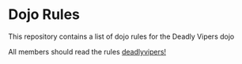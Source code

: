 Dojo Rules
==========

This repository contains a list of dojo rules for the Deadly Vipers dojo

All members should read the rules [deadlyvipers!](https://eee.github.com/deadlyvipers)
